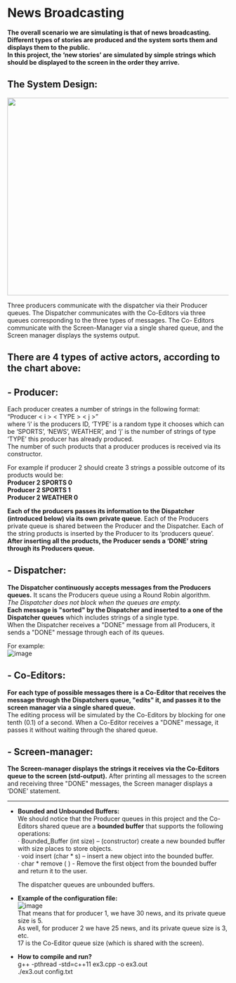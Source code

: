 # News Broadcasting  

**The overall scenario we are simulating is that of news broadcasting.  
Different types of stories are produced and the system sorts them and displays them to the public.  
In this project, the ‘new stories’ are simulated by simple strings which should be displayed to the screen in the order they arrive.**  

## The System Design:    
<img src="https://user-images.githubusercontent.com/83518959/193197203-ef6eb02a-164e-446e-9cb8-13ed389d1783.png" width="600" height="450" />  

Three producers communicate with the dispatcher via their Producer queues. The Dispatcher communicates with the Co-Editors via three queues corresponding to the three types of messages. The Co- Editors communicate with the Screen-Manager via a single shared queue, and the Screen manager displays the systems output.  

## There are 4 types of active actors, according to the chart above:   
  
## - Producer:   
Each producer creates a number of strings in the following format:  
“Producer < i >  < TYPE >  < j >”  
where ‘i‘ is the producers ID, ‘TYPE’ is a random type it chooses which can be ‘SPORTS’, ‘NEWS’, WEATHER’, and ‘j’ is the number of strings of type ‘TYPE’ this producer has already produced.  
The number of such products that a producer produces is received via its constructor.  

For example if producer 2 should create 3 strings a possible outcome of its products would be:  
**Producer 2 SPORTS 0  
Producer 2 SPORTS 1  
Producer 2 WEATHER 0**  

**Each of the producers passes its information to the Dispatcher (introduced below) via its own private queue**. Each of the Producers private queue is shared between the Producer and the Dispatcher. Each of the string products is inserted by the Producer to its ‘producers queue’. **After inserting all the products, the Producer sends a ‘DONE’ string through its Producers queue.**  
 
## - Dispatcher:  
**The Dispatcher continuously accepts messages from the Producers queues.** It scans the Producers queue using a Round Robin algorithm.  
*The Dispatcher does not block when the queues are empty.*  
**Each message is "sorted" by the Dispatcher and inserted to a one of the Dispatcher queues** which includes strings of a single type.  
When the Dispatcher receives a "DONE" message from all Producers, it sends a "DONE" message through each of its queues.  

For example:  
![image](https://user-images.githubusercontent.com/83518959/193199294-753d21ad-6fea-45f8-b41b-0bb9ccd348e8.png)  

## - Co-Editors:  
**For each type of possible messages there is a Co-Editor that receives the message through the Dispatchers queue, "edits" it, and passes it to the screen manager via a single shared queue.**  
The editing process will be simulated by the Co-Editors by blocking for one tenth (0.1) of a second. When a Co-Editor receives a "DONE" message, it passes it without waiting through the shared queue.  

## - Screen-manager:  
**The Screen-manager displays the strings it receives via the Co-Editors queue to the screen (std-output).** After printing all messages to the screen and receiving three "DONE" messages, the Screen manager displays a ‘DONE’ statement.  

----------------------------------------------------------------------------------------------------------------

- **Bounded and Unbounded Buffers:**   
We should notice that the Producer queues in this project and the Co-Editors shared queue are a **bounded buffer** that supports the following operations:  
· Bounded_Buffer (int size) – (constructor) create a new bounded buffer with size places to store objects.  
· void insert (char * s) – insert a new object into the bounded buffer.   
· char * remove ( ) - Remove the first object from the bounded buffer and return it to the user.  

  The dispatcher queues are unbounded buffers.  

  
  
- **Example of the configuration file:**  
![image](https://user-images.githubusercontent.com/83518959/193200846-41e4ea92-c7fc-4aa2-bb42-3c148e783be4.png)  
That means that for producer 1, we have 30 news, and its private queue size is 5.  
As well, for producer 2 we have 25 news, and its private queue size is 3, etc.  
17 is the Co-Editor queue size (which is shared with the screen).  
  
  
- **How to compile and run?**  
g++ -pthread -std=c++11 ex3.cpp -o ex3.out  
./ex3.out config.txt  

